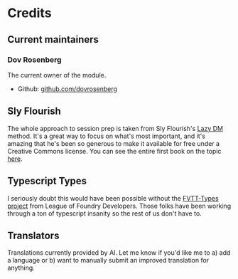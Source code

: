 # Credits

## Current maintainers

### Dov Rosenberg

The current owner of the module.

- Github: [github.com/dovrosenberg](https://github.com/dovrosenberg)

## Sly Flourish

The whole approach to session prep is taken from Sly Flourish's [Lazy DM](https://slyflourish.com/eight_steps_2023.html) method.  It's a great way to focus on what's most important, and it's amazing that he's been so generous to make it available for free under a Creative Commons license.  You can see the entire first book on the topic [here](https://slyflourish.com/the_lazy_dungeon_master_cc.html).

## Typescript Types

I seriously doubt this would have been possible without the [FVTT-Types project](https://github.com/League-of-Foundry-Developers/foundry-vtt-types) from League of Foundry Developers.  Those folks have been working through a ton of typescript insanity so the rest of us don't have to.

## Translators

Translations currently provided by AI. Let me know if you'd like me to a) add a language or b) want to manually submit an improved translation for anything.


